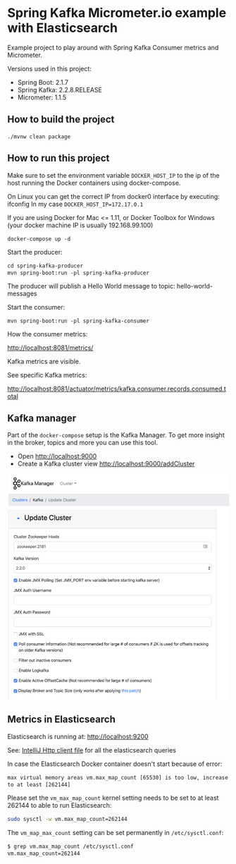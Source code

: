 # Spring Kafka Micrometer.io example with Elasticsearch

Example project to play around with Spring Kafka Consumer metrics and Micrometer.

Versions used in this project:

* Spring Boot: 2.1.7
* Spring Kafka: 2.2.8.RELEASE
* Micrometer: 1.1.5

## How to build the project

```
./mvnw clean package
```

## How to run this project

Make sure to set the environment variable `DOCKER_HOST_IP` to the ip of the host running the 
Docker containers using docker-compose.

On Linux you can get the correct IP from docker0 interface by executing: ifconfig
In my case `DOCKER_HOST_IP=172.17.0.1`

If you are using Docker for Mac <= 1.11, or Docker Toolbox for Windows (your docker machine IP is usually 192.168.99.100)

```
docker-compose up -d
```

Start the producer:

```
cd spring-kafka-producer
mvn spring-boot:run -pl spring-kafka-producer
``` 

The producer will publish a Hello World message to topic: hello-world-messages

Start the consumer:

```
mvn spring-boot:run -pl spring-kafka-consumer
``` 

How the consumer metrics:

[http://localhost:8081/metrics/](http://localhost:8081/metrics/)

Kafka metrics are visible.

See specific Kafka metrics:

[http://localhost:8081/actuator/metrics/kafka.consumer.records.consumed.total](http://localhost:8081/actuator/metrics/kafka.consumer.records.consumed.total)

## Kafka manager 

Part of the `docker-compose` setup is the Kafka Manager.
To get more insight in the broker, topics and more you can use this tool.

* Open [http://localhost:9000](http://localhost:9000)
* Create a Kafka cluster view [http://localhost:9000/addCluster](http://localhost:9000/addCluster)

![](/documentation/images/kafka-manager.png)

## Metrics in Elasticsearch

Elasticsearch is running at: [http://localhost:9200](http://localhost:9200)

See: [IntelliJ Http client file](elasticsearch-metrics-requests.http) for all the elasticsearch queries

In case the Elasticsearch Docker container doesn't start because of error:

```
max virtual memory areas vm.max_map_count [65530] is too low, increase to at least [262144]
```

Please set the `vm_max_map_count` kernel setting needs to be set to at least 262144 to able to run Elasticsearch:

```bash
sudo sysctl -w vm.max_map_count=262144
```

The `vm_map_max_count` setting can be set permanently in `/etc/sysctl.conf`:

```bash
$ grep vm.max_map_count /etc/sysctl.conf
vm.max_map_count=262144
```
